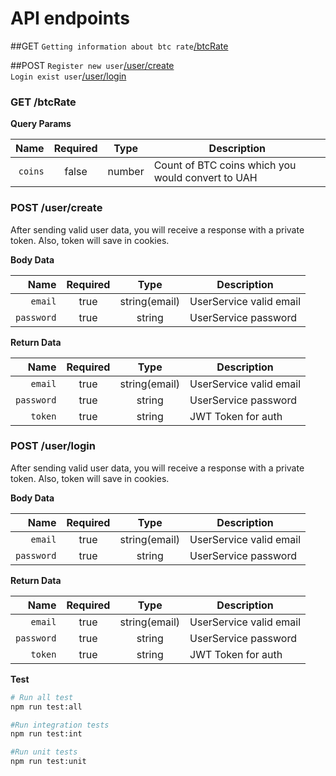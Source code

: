 # API endpoints

##GET
`Getting information about btc rate`[/btcRate](#get-btcRate) </br>

##POST
`Register new user`[/user/create](#post-usercreate) </br>
`Login exist user`[/user/login](#post-userlogin) </br>

### GET /btcRate
**Query Params**

|          Name | Required |  Type   | Description |
| -------------:|:--------:|:-------:| ----------------------------------------- |
|     `coins` | false | number  | Count of BTC coins which you would convert to UAH |

### POST /user/create
After sending valid user data, you will receive a response with a private token.
Also, token will save in cookies.

**Body Data**

|          Name | Required |  Type   | Description |
| -------------:|:--------:|:-------:| ----------------------------------------- |
|     `email` | true | string(email)  | UserService valid email |
|      `password`| true | string | UserService password |

**Return Data**

|          Name | Required |  Type   | Description |
| -------------:|:--------:|:-------:| ----------------------------------------- |
|     `email` | true | string(email)  | UserService valid email |
|      `password`| true | string | UserService password |
|      `token`| true | string | JWT Token for auth |


### POST /user/login
After sending valid user data, you will receive a response with a private token.
Also, token will save in cookies.

**Body Data**

|          Name | Required |  Type   | Description |
| -------------:|:--------:|:-------:| ----------------------------------------- |
|     `email` | true | string(email)  | UserService valid email |
|      `password`| true |string | UserService password |

**Return Data**

|          Name | Required |  Type   | Description |
| -------------:|:--------:|:-------:| ----------------------------------------- |
|     `email` | true | string(email)  | UserService valid email |
|     `password`| true | string | UserService password |
|     `token`| true | string | JWT Token for auth |

**Test**
```bash
# Run all test
npm run test:all

#Run integration tests
npm run test:int

#Run unit tests
npm run test:unit
```